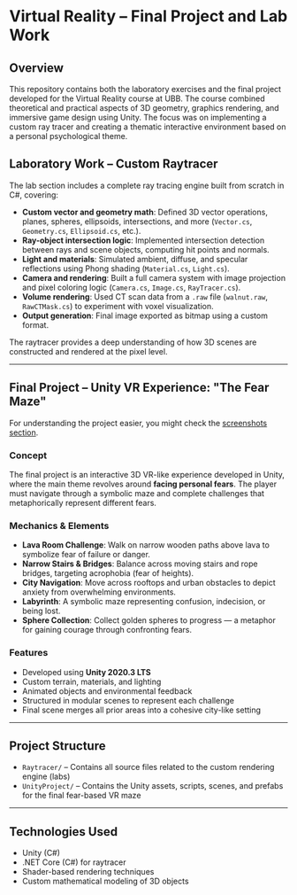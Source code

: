 # Virtual Reality – Final Project and Lab Work

## Overview

This repository contains both the laboratory exercises and the final project developed for the Virtual Reality course at UBB. The course combined theoretical and practical aspects of 3D geometry, graphics rendering, and immersive game design using Unity. The focus was on implementing a custom ray tracer and creating a thematic interactive environment based on a personal psychological theme.

## Laboratory Work – Custom Raytracer

The lab section includes a complete ray tracing engine built from scratch in C#, covering:

- **Custom vector and geometry math**: Defined 3D vector operations, planes, spheres, ellipsoids, intersections, and more (`Vector.cs`, `Geometry.cs`, `Ellipsoid.cs`, etc.).
- **Ray-object intersection logic**: Implemented intersection detection between rays and scene objects, computing hit points and normals.
- **Light and materials**: Simulated ambient, diffuse, and specular reflections using Phong shading (`Material.cs`, `Light.cs`).
- **Camera and rendering**: Built a full camera system with image projection and pixel coloring logic (`Camera.cs`, `Image.cs`, `RayTracer.cs`).
- **Volume rendering**: Used CT scan data from a `.raw` file (`walnut.raw`, `RawCTMask.cs`) to experiment with voxel visualization.
- **Output generation**: Final image exported as bitmap using a custom format.

The raytracer provides a deep understanding of how 3D scenes are constructed and rendered at the pixel level.

---

## Final Project – Unity VR Experience: "The Fear Maze"

For understanding the project easier, you might check the [screenshots section](https://github.com/dllrazvi/Virtual-Reality/tree/main/Final%20project%20-%20The%20City/Screenshots).

### Concept

The final project is an interactive 3D VR-like experience developed in Unity, where the main theme revolves around **facing personal fears**. The player must navigate through a symbolic maze and complete challenges that metaphorically represent different fears.

### Mechanics & Elements

- **Lava Room Challenge**: Walk on narrow wooden paths above lava to symbolize fear of failure or danger.
- **Narrow Stairs & Bridges**: Balance across moving stairs and rope bridges, targeting acrophobia (fear of heights).
- **City Navigation**: Move across rooftops and urban obstacles to depict anxiety from overwhelming environments.
- **Labyrinth**: A symbolic maze representing confusion, indecision, or being lost.
- **Sphere Collection**: Collect golden spheres to progress — a metaphor for gaining courage through confronting fears.

### Features

- Developed using **Unity 2020.3 LTS**
- Custom terrain, materials, and lighting
- Animated objects and environmental feedback
- Structured in modular scenes to represent each challenge
- Final scene merges all prior areas into a cohesive city-like setting

---

## Project Structure

- `Raytracer/` – Contains all source files related to the custom rendering engine (labs)
- `UnityProject/` – Contains the Unity assets, scripts, scenes, and prefabs for the final fear-based VR maze

---

## Technologies Used

- Unity (C#)
- .NET Core (C#) for raytracer
- Shader-based rendering techniques
- Custom mathematical modeling of 3D objects


